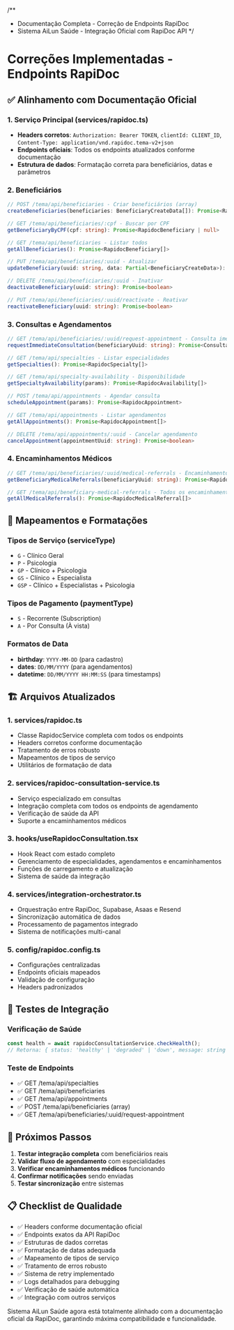 /**
 * Documentação Completa - Correção de Endpoints RapiDoc
 * Sistema AiLun Saúde - Integração Oficial com RapiDoc API
 */

# Correções Implementadas - Endpoints RapiDoc

## ✅ Alinhamento com Documentação Oficial

### 1. Serviço Principal (services/rapidoc.ts)
- **Headers corretos**: `Authorization: Bearer TOKEN`, `clientId: CLIENT_ID`, `Content-Type: application/vnd.rapidoc.tema-v2+json`
- **Endpoints oficiais**: Todos os endpoints atualizados conforme documentação
- **Estrutura de dados**: Formatação correta para beneficiários, datas e parâmetros

### 2. Beneficiários
```typescript
// POST /tema/api/beneficiaries - Criar beneficiários (array)
createBeneficiaries(beneficiaries: BeneficiaryCreateData[]): Promise<RapidocBeneficiary[]>

// GET /tema/api/beneficiaries/:cpf - Buscar por CPF
getBeneficiaryByCPF(cpf: string): Promise<RapidocBeneficiary | null>

// GET /tema/api/beneficiaries - Listar todos
getAllBeneficiaries(): Promise<RapidocBeneficiary[]>

// PUT /tema/api/beneficiaries/:uuid - Atualizar
updateBeneficiary(uuid: string, data: Partial<BeneficiaryCreateData>): Promise<RapidocBeneficiary>

// DELETE /tema/api/beneficiaries/:uuid - Inativar
deactivateBeneficiary(uuid: string): Promise<boolean>

// PUT /tema/api/beneficiaries/:uuid/reactivate - Reativar
reactivateBeneficiary(uuid: string): Promise<boolean>
```

### 3. Consultas e Agendamentos
```typescript
// GET /tema/api/beneficiaries/:uuid/request-appointment - Consulta imediata
requestImmediateConsultation(beneficiaryUuid: string): Promise<ConsultationResponse>

// GET /tema/api/specialties - Listar especialidades
getSpecialties(): Promise<RapidocSpecialty[]>

// GET /tema/api/specialty-availability - Disponibilidade
getSpecialtyAvailability(params): Promise<RapidocAvailability[]>

// POST /tema/api/appointments - Agendar consulta
scheduleAppointment(params): Promise<RapidocAppointment>

// GET /tema/api/appointments - Listar agendamentos
getAllAppointments(): Promise<RapidocAppointment[]>

// DELETE /tema/api/appointments/:uuid - Cancelar agendamento
cancelAppointment(appointmentUuid: string): Promise<boolean>
```

### 4. Encaminhamentos Médicos
```typescript
// GET /tema/api/beneficiaries/:uuid/medical-referrals - Encaminhamentos do beneficiário
getBeneficiaryMedicalReferrals(beneficiaryUuid: string): Promise<RapidocMedicalReferral[]>

// GET /tema/api/beneficiary-medical-referrals - Todos os encaminhamentos
getAllMedicalReferrals(): Promise<RapidocMedicalReferral[]>
```

## 🔄 Mapeamentos e Formatações

### Tipos de Serviço (serviceType)
- `G` - Clínico Geral
- `P` - Psicologia
- `GP` - Clínico + Psicologia
- `GS` - Clínico + Especialista
- `GSP` - Clínico + Especialistas + Psicologia

### Tipos de Pagamento (paymentType)
- `S` - Recorrente (Subscription)
- `A` - Por Consulta (À vista)

### Formatos de Data
- **birthday**: `YYYY-MM-DD` (para cadastro)
- **dates**: `DD/MM/YYYY` (para agendamentos)
- **datetime**: `DD/MM/YYYY HH:MM:SS` (para timestamps)

## 🏗️ Arquivos Atualizados

### 1. services/rapidoc.ts
- Classe RapidocService completa com todos os endpoints
- Headers corretos conforme documentação
- Tratamento de erros robusto
- Mapeamentos de tipos de serviço
- Utilitários de formatação de data

### 2. services/rapidoc-consultation-service.ts
- Serviço especializado em consultas
- Integração completa com todos os endpoints de agendamento
- Verificação de saúde da API
- Suporte a encaminhamentos médicos

### 3. hooks/useRapidocConsultation.tsx
- Hook React com estado completo
- Gerenciamento de especialidades, agendamentos e encaminhamentos
- Funções de carregamento e atualização
- Sistema de saúde da integração

### 4. services/integration-orchestrator.ts
- Orquestração entre RapiDoc, Supabase, Asaas e Resend
- Sincronização automática de dados
- Processamento de pagamentos integrado
- Sistema de notificações multi-canal

### 5. config/rapidoc.config.ts
- Configurações centralizadas
- Endpoints oficiais mapeados
- Validação de configuração
- Headers padronizados

## 🧪 Testes de Integração

### Verificação de Saúde
```typescript
const health = await rapidocConsultationService.checkHealth();
// Retorna: { status: 'healthy' | 'degraded' | 'down', message: string }
```

### Teste de Endpoints
- ✅ GET /tema/api/specialties
- ✅ GET /tema/api/beneficiaries
- ✅ GET /tema/api/appointments
- ✅ POST /tema/api/beneficiaries (array)
- ✅ GET /tema/api/beneficiaries/:uuid/request-appointment

## 🎯 Próximos Passos

1. **Testar integração completa** com beneficiários reais
2. **Validar fluxo de agendamento** com especialidades
3. **Verificar encaminhamentos médicos** funcionando
4. **Confirmar notificações** sendo enviadas
5. **Testar sincronização** entre sistemas

## 📋 Checklist de Qualidade

- ✅ Headers conforme documentação oficial
- ✅ Endpoints exatos da API RapiDoc
- ✅ Estruturas de dados corretas
- ✅ Formatação de datas adequada
- ✅ Mapeamento de tipos de serviço
- ✅ Tratamento de erros robusto
- ✅ Sistema de retry implementado
- ✅ Logs detalhados para debugging
- ✅ Verificação de saúde automática
- ✅ Integração com outros serviços

Sistema AiLun Saúde agora está totalmente alinhado com a documentação oficial da RapiDoc, garantindo máxima compatibilidade e funcionalidade.
